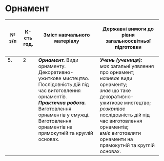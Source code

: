 # Орнамент

<table>
<thead>
  <tr>
    <th width="10%" align="center"><p>№ з/п</p></td>
    <th width="10%" align="center"><p>К-сть год.</p></td>
    <th width="40%" align="center"><p>Зміст навчального матеріалу</p></td>
    <th width="60%" align="center"><p>Державні вимоги до рівня загальноосвітньої підготовки</p></td>
  </tr>
</thead>
<tbody>
  <tr>
    <td width="10%" style="vertical-align:top !important;">
5.</td>
    <td width="10%" style="vertical-align:top !important;">
2</td>
    <td width="40%" style="vertical-align:top !important;">
<b><i>Орнамент.</i></b> Види орнаменту. Декоративно-ужиткове мистецтво. Послідовність дій під час виготовлення орнаментів. <br>
<b><i>Практична робота.</i></b> <br>
Виготовлення орнаментів у смужці.<br>
Виготовлення орнаментів на прямокутній та круглій основах.<br>
</td>
    <td width="60%" style="vertical-align:top !important;">
<i><b>Учень (учениця):</b></i><br>
<i>має</i> загальні уявлення про орнамент;<br>
<i>називає</i> види орнаменту;<br>
<i>знає</i> що таке декоративно-ужиткове мистецтво; <br>
<i>розкриває</i> послідовність дій під час виготовлення орнаментів;<br>
<i>вміє</i> виготовляти орнаменти на прямокутній та круглій основах.<br>
</td>
  </tr>
</tbody>
</table>